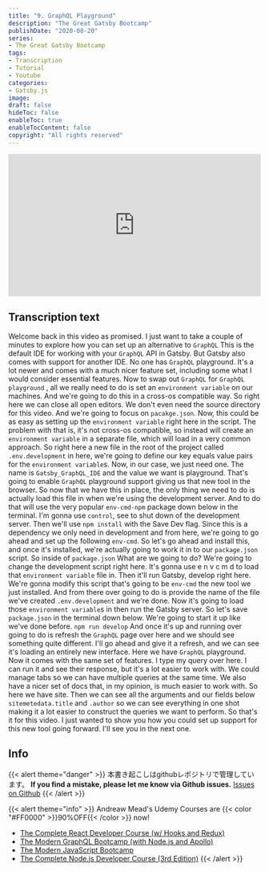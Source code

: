 ```yaml
---
title: "9. GraphQL Playground"
description: "The Great Gatsby Bootcamp"
publishDate: "2020-08-20"
series:
- The Great Gatsby Bootcamp
tags: 
- Transcription
- Tutorial
- Youtube
categories: 
- Gatsby.js
image:
draft: false
hideToc: false
enableToc: true
enableTocContent: false
copyright: "All rights reserved"
---
```


<div style="position: relative; padding-bottom: 56.25%;">
  <iframe 
    style="position: absolute; top: 0; left: 0; width: 100%; height: 100%;"
    src="https://www.youtube.com/embed/8t0vNu2fCCM?start=6432"
    frameborder="0"
    allow="accelerometer; autoplay; encrypted-media; gyroscope; picture-in-picture" allowfullscreen
  >
  </iframe>
</div>

## Transcription text

Welcome back in this video as promised.
I just want to take a couple of minutes to explore how you can set up an alternative to `GraphQL` This is the default IDE for working with your `GraphQL` API in Gatsby.
But Gatsby also comes with support for another IDE.
No one has `GraphQL` playground.
It's a lot newer and comes with a much nicer feature set, including some what I would consider essential features.
Now to swap out `GraphQL` for `GraphQL playground` , all we really need to do is set an `environment variable` on our machines.
And we're going to do this in a cross-os compatible way.
So right here we can close all open editors.
We don't even need the source directory for this video.
And we're going to focus on `pacakge.json`.
Now, this could be as easy as setting up the `environment variable` right here in the script.
The problem with that is, it's not cross-os compatible, so instead will create an `environment variable` in a separate file, which will load in a very common approach.
So right here a new file in the root of the project called `.env.development` in here, we're going to define our key equals value pairs for the `environment variable`s.
Now, in our case, we just need one.
The name is `Gatsby_GraphQL_IDE` and the value we want is playground.
That's going to enable `GraphQL` playground support giving us that new tool in the browser.
So now that we have this in place, the only thing we need to do is actually load this file in when we're using the development server.
And to do that will use the very popular `env-cmd-npm` package down below in the terminal.
I'm gonna use `control`, see to shut down of the development server.
Then we'll use `npm install` with the Save Dev flag.
Since this is a dependency we only need in development and from here, we're going to go ahead and set up the following `env-cmd`.
So let's go ahead and install this, and once it's installed, we're actually going to work it in to our `package.json` script.
So inside of `package.json` What are we going to do? We're going to change the development script right here.
It's gonna use e n v c m d to load that `environment variable` file in.
Then it'll run Gatsby, develop right here.
We're gonna modify this script that's going to be `env-cmd` the new tool we just installed.
And from there over going to do is provide the name of the file we've created `.env.development` and we're done.
Now it's going to load those `environment variable`s in then run the Gatsby server.
So let's save `package.json` in the terminal down below.
We're going to start it up like we've done before.
`npm run develop` And once it's up and running over going to do is refresh the `GraphQL` page over here and we should see something quite different.
I'll go ahead and give it a refresh, and we can see it's loading an entirely new interface.
Here we have `GraphQL` playground.
Now it comes with the same set of features.
I type my query over here.
I can run it and see their response, but it's a lot easier to work with.
We could manage tabs so we can have multiple queries at the same time.
We also have a nicer set of docs that, in my opinion, is much easier to work with.
So here we have site.
Then we can see all the arguments and our fields below `sitemetedata.title` and `.author` so we can see everything in one shot making it a lot easier to construct the queries we want to perform.
So that's it for this video.
I just wanted to show you how you could set up support for this new tool going forward.
I'll see you in the next one.

## Info

{{< alert theme="danger" >}} 
本書き起こしはgithubレポジトリで管理しています。
**If you find a mistake, please let me know via Github issues.** 
[Issues on Github](https://github.com/newt0/gatsbybootcamp-transcription/issues)
{{< /alert >}}

{{< alert theme="info" >}}
Andreaw Mead's Udemy Courses are  {{< color "#FF0000" >}}90%OFF{{< /color >}} now!
- <a href="https://px.a8.net/svt/ejp?a8mat=3BK8OP+16V93U+3L4M+BW8O2&a8ejpredirect=https%3A%2F%2Fwww.udemy.com%2Fcourse%2Freact-2nd-edition%2F" target="_blank" rel="nofollow">The Complete React Developer Course (w/ Hooks and Redux)</a>
- <a href="https://px.a8.net/svt/ejp?a8mat=3BK8OP+16V93U+3L4M+BW8O2&a8ejpredirect=https%3A%2F%2Fwww.udemy.com%2Fcourse%2Fgraphql-bootcamp%2F" target="_blank" rel="nofollow">The Modern GraphQL Bootcamp (with Node.js and Apollo)</a>
- <a href="https://px.a8.net/svt/ejp?a8mat=3BK8OP+16V93U+3L4M+BW8O2&a8ejpredirect=https%3A%2F%2Fwww.udemy.com%2Fcourse%2Fmodern-javascript%2F" target="_blank" rel="nofollow">The Modern JavaScript Bootcamp</a>
- <a href="https://px.a8.net/svt/ejp?a8mat=3BK8OP+16V93U+3L4M+BW8O2&a8ejpredirect=https%3A%2F%2Fwww.udemy.com%2Fcourse%2Fthe-complete-nodejs-developer-course-2%2F" target="_blank" rel="nofollow">The Complete Node.js Developer Course (3rd Edition)</a>
{{< /alert >}}

